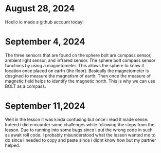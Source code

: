 # August 28, 2024
Heello io made a github account today!
# September 4, 2024
The three sensors that are found on the sphere bolt are compass sensor, ambient light sensor, and infrared sensor. 
The sphere bolt compass sensor functions by using a magnetometer. This allows the sphere to know it location once placed on earth (the floor). Basically the magnetometer is desgined to measure the magnetism of earth. Then once the measure of magnetic field helps to identify the magnetic north. This is why we can use BOLT as a compass. 
# September 11,2024 
Well in the lesson it was kinda confusing but once i read it made sense. Indeed i did encounter some challenges while following the steps from the lesson. Due to running into some bugs since i put the wrong code in such as await roll code. I probably misunderstood what the lesson wanted me to do since i needed to copy and paste since i didnt know how but my partner helped. 
